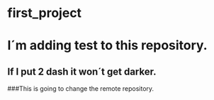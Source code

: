 # first_project
# I´m adding test to this repository.
## If I put 2 dash it won´t get darker.
###This is going to change the remote repository.